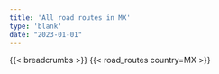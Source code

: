 ```yaml
---
title: 'All road routes in MX'
type: 'blank'
date: "2023-01-01"
---
```


{{< breadcrumbs >}}
{{< road_routes country=MX >}}
